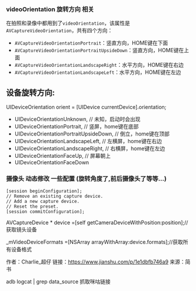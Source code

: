 ### videoOrientation  旋转方向 相关

在拍照和录像中都用到了`videoOrientation`，该属性是`AVCaptureVideoOrientation`，共有四个方向：

- `AVCaptureVideoOrientationPortrait`：竖直方向，HOME键在下面
- `AVCaptureVideoOrientationPortraitUpsideDown`：竖直方向，HOME键在上面
- `AVCaptureVideoOrientationLandscapeRight`：水平方向，HOME键在右边
- `AVCaptureVideoOrientationLandscapeLeft`：水平方向，HOME键在左边



## 设备旋转方向:

UIDeviceOrientation orient = [UIDevice currentDevice].orientation;

- UIDeviceOrientationUnknown,       // 未知，启动时会出现
-  UIDeviceOrientationPortrait,      // 竖屏，home键在底部
-  UIDeviceOrientationPortraitUpsideDown, // 倒立，home键在顶部
-  UIDeviceOrientationLandscapeLeft,    // 左横屏，home键在右边
-  UIDeviceOrientationLandscapeRight,   // 右横屏，home键在左边
-  UIDeviceOrientationFaceUp,       // 屏幕朝上
-  UIDeviceOrientationFaceDown

### 摄像头 动态修改 一些配置  (旋转角度了,前后摄像头了等等...)

```
[session beginConfiguration];
// Remove an existing capture device.
// Add a new capture device.
// Reset the preset.
[session commitConfiguration];
```

AVCaptureDevice * device =[self getCameraDeviceWithPosition:position];//获取镜头设备

_mVideoDeviceFormats =[NSArray arrayWithArray:device.formats];//获取所有设备格式



作者：Charlie_超仔
链接：https://www.jianshu.com/p/1e1dbfb746a9
来源：简书







adb logcat | grep data_source   抓取咪咕链接
